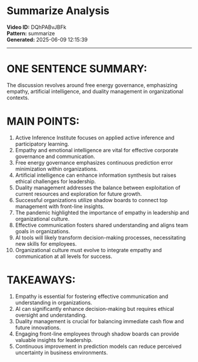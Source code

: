 # Summarize Analysis

**Video ID:** DQhPABvJBFk  
**Pattern:** summarize  
**Generated:** 2025-06-09 12:15:39  

---

# ONE SENTENCE SUMMARY:
The discussion revolves around free energy governance, emphasizing empathy, artificial intelligence, and duality management in organizational contexts.

# MAIN POINTS:
1. Active Inference Institute focuses on applied active inference and participatory learning.
2. Empathy and emotional intelligence are vital for effective corporate governance and communication.
3. Free energy governance emphasizes continuous prediction error minimization within organizations.
4. Artificial intelligence can enhance information synthesis but raises ethical challenges for leadership.
5. Duality management addresses the balance between exploitation of current resources and exploration for future growth.
6. Successful organizations utilize shadow boards to connect top management with front-line insights.
7. The pandemic highlighted the importance of empathy in leadership and organizational culture.
8. Effective communication fosters shared understanding and aligns team goals in organizations.
9. AI tools will likely transform decision-making processes, necessitating new skills for employees.
10. Organizational culture must evolve to integrate empathy and communication at all levels for success.

# TAKEAWAYS:
1. Empathy is essential for fostering effective communication and understanding in organizations.
2. AI can significantly enhance decision-making but requires ethical oversight and understanding.
3. Duality management is crucial for balancing immediate cash flow and future innovations.
4. Engaging front-line employees through shadow boards can provide valuable insights for leadership.
5. Continuous improvement in prediction models can reduce perceived uncertainty in business environments.